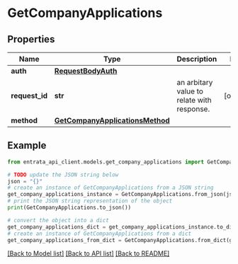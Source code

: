 # GetCompanyApplications


## Properties

Name | Type | Description | Notes
------------ | ------------- | ------------- | -------------
**auth** | [**RequestBodyAuth**](RequestBodyAuth.md) |  | 
**request_id** | **str** | an arbitary value to relate with response. | [optional] 
**method** | [**GetCompanyApplicationsMethod**](GetCompanyApplicationsMethod.md) |  | 

## Example

```python
from entrata_api_client.models.get_company_applications import GetCompanyApplications

# TODO update the JSON string below
json = "{}"
# create an instance of GetCompanyApplications from a JSON string
get_company_applications_instance = GetCompanyApplications.from_json(json)
# print the JSON string representation of the object
print(GetCompanyApplications.to_json())

# convert the object into a dict
get_company_applications_dict = get_company_applications_instance.to_dict()
# create an instance of GetCompanyApplications from a dict
get_company_applications_from_dict = GetCompanyApplications.from_dict(get_company_applications_dict)
```
[[Back to Model list]](../README.md#documentation-for-models) [[Back to API list]](../README.md#documentation-for-api-endpoints) [[Back to README]](../README.md)


